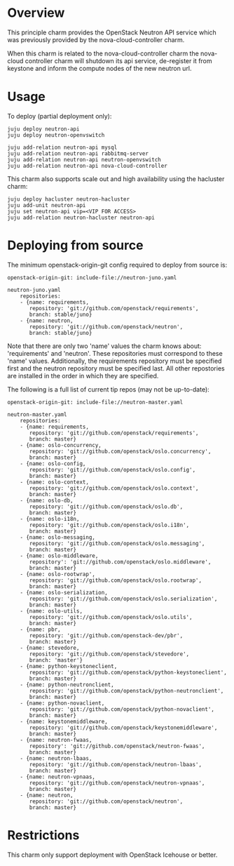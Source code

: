 # Overview 

This principle charm provides the OpenStack Neutron API service which was previously provided by the nova-cloud-controller charm.

When this charm is related to the nova-cloud-controller charm the nova-cloud controller charm will shutdown its api service, de-register it from keystone and inform the compute nodes of the new neutron url.

# Usage

To deploy (partial deployment only):

    juju deploy neutron-api
    juju deploy neutron-openvswitch

    juju add-relation neutron-api mysql
    juju add-relation neutron-api rabbitmq-server
    juju add-relation neutron-api neutron-openvswitch
    juju add-relation neutron-api nova-cloud-controller

This charm also supports scale out and high availability using the hacluster charm:

    juju deploy hacluster neutron-hacluster
    juju add-unit neutron-api
    juju set neutron-api vip=<VIP FOR ACCESS>
    juju add-relation neutron-hacluster neutron-api

# Deploying from source

The minimum openstack-origin-git config required to deploy from source is:

    openstack-origin-git: include-file://neutron-juno.yaml

    neutron-juno.yaml
        repositories:
        - {name: requirements,
           repository: 'git://github.com/openstack/requirements',
           branch: stable/juno}
        - {name: neutron,
           repository: 'git://github.com/openstack/neutron',
           branch: stable/juno}

Note that there are only two 'name' values the charm knows about: 'requirements'
and 'neutron'. These repositories must correspond to these 'name' values.
Additionally, the requirements repository must be specified first and the
neutron repository must be specified last. All other repostories are installed
in the order in which they are specified.

The following is a full list of current tip repos (may not be up-to-date):

    openstack-origin-git: include-file://neutron-master.yaml

    neutron-master.yaml
        repositories:
        - {name: requirements,
           repository: 'git://github.com/openstack/requirements',
           branch: master}
        - {name: oslo-concurrency,
           repository: 'git://github.com/openstack/oslo.concurrency',
           branch: master}
        - {name: oslo-config,
           repository: 'git://github.com/openstack/oslo.config',
           branch: master}
        - {name: oslo-context,
           repository: 'git://github.com/openstack/oslo.context',
           branch: master}
        - {name: oslo-db,
           repository: 'git://github.com/openstack/oslo.db',
           branch: master}
        - {name: oslo-i18n,
           repository: 'git://github.com/openstack/oslo.i18n',
           branch: master}
        - {name: oslo-messaging,
           repository: 'git://github.com/openstack/oslo.messaging',
           branch: master}
        - {name: oslo-middleware,
           repository': 'git://github.com/openstack/oslo.middleware',
           branch: master}
        - {name: oslo-rootwrap',
           repository: 'git://github.com/openstack/oslo.rootwrap',
           branch: master}
        - {name: oslo-serialization,
           repository: 'git://github.com/openstack/oslo.serialization',
           branch: master}
        - {name: oslo-utils,
           repository: 'git://github.com/openstack/oslo.utils',
           branch: master}
        - {name: pbr,
           repository: 'git://github.com/openstack-dev/pbr',
           branch: master}
        - {name: stevedore,
           repository: 'git://github.com/openstack/stevedore',
           branch: 'master'}
        - {name: python-keystoneclient,
           repository: 'git://github.com/openstack/python-keystoneclient',
           branch: master}
        - {name: python-neutronclient,
           repository: 'git://github.com/openstack/python-neutronclient',
           branch: master}
        - {name: python-novaclient,
           repository: 'git://github.com/openstack/python-novaclient',
           branch: master}
        - {name: keystonemiddleware,
           repository: 'git://github.com/openstack/keystonemiddleware',
           branch: master}
        - {name: neutron-fwaas,
           repository': 'git://github.com/openstack/neutron-fwaas',
           branch: master}
        - {name: neutron-lbaas,
           repository: 'git://github.com/openstack/neutron-lbaas',
           branch: master}
        - {name: neutron-vpnaas,
           repository: 'git://github.com/openstack/neutron-vpnaas',
           branch: master}
        - {name: neutron,
           repository: 'git://github.com/openstack/neutron',
           branch: master}

# Restrictions

This charm only support deployment with OpenStack Icehouse or better.
